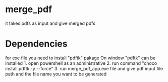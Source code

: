 # merge_pdf
it takes pdfs as input and give merged pdfs
# Dependencies
for exe file you need to install "pdftk" pakage
On window "pdftk" can be installed 
    1. open powershell as an administrative
    2. run command "choco install pdftk -y --force"
    3. run merge_pdf_app.exe file and give pdf input file path and the file name you want to be generated

